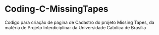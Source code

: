 # Coding-C-MissingTapes

Codigo para criação de pagina de Cadastro do projeto Missing Tapes, da matéria de Projeto Interdiciplinar
da Universidade Catolica de Brasilia
